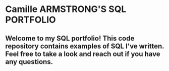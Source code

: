 # Camille ARMSTRONG'S SQL PORTFOLIO

 ## Welcome to my SQL portfolio! This code repository contains examples of SQL I've written. Feel free to take a look and reach out if you have any questions.
